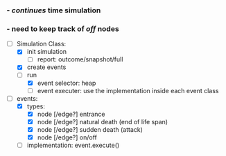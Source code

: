### - *continues* time simulation  
### - need to keep track of *off* nodes

- [ ] Simulation Class:
  - [x] init simulation
    - [ ] report: outcome/snapshot/full
  - [x] create events
  - [ ] run
    - [x] event selector: heap
    - [ ] event executer: use the implementation inside each event class

- [ ] events:
  - [x] types:
    - [x] node [/edge?] entrance
    - [x] node [/edge?] natural death (end of life span)
    - [x] node [/edge?] sudden death (attack)
    - [x] node [/edge?] on/off
  - [ ] implementation: event.execute()
